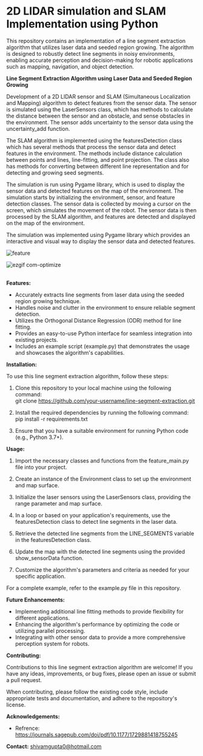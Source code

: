 # 2D LIDAR simulation and SLAM Implementation using Python<br>
This repository contains an implementation of a line segment extraction algorithm that utilizes laser data and seeded region growing. The algorithm is designed to robustly detect line segments in noisy environments, enabling accurate perception and decision-making for robotic applications such as mapping, navigation, and object detection.<br>


**Line Segment Extraction Algorithm using Laser Data and Seeded Region Growing**<br>



Development of a 2D LIDAR sensor and SLAM (Simultaneous Localization and Mapping) algorithm to detect features from the sensor data. The sensor is simulated using the LaserSensors class, which has methods to calculate the distance between the sensor and an obstacle, and sense obstacles in the environment. The sensor adds uncertainty to the sensor data using the uncertainty_add function. <br>

The SLAM algorithm is implemented using the featuresDetection class which has several methods that process the sensor data and detect features in the environment. The methods include distance calculation between points and lines, line-fitting, and point projection. The class also has methods for converting between different line representation and for detecting and growing seed segments. <br>

The simulation is run using Pygame library, which is used to display the sensor data and detected features on the map of the environment. The simulation starts by initializing the environment, sensor, and feature detection classes. The sensor data is collected by moving a cursor on the screen, which simulates the movement of the robot. The sensor data is then processed by the SLAM algorithm, and features are detected and displayed on the map of the environment. <br>

The simulation was implemented using Pygame library which provides an interactive and visual way to display the sensor data and detected features. <br>

![feature](https://user-images.githubusercontent.com/85798077/213577668-76031d64-2ef1-4a42-8c25-2a74839d03f5.png)<br>


![ezgif com-optimize](https://user-images.githubusercontent.com/85798077/229351322-a78ef329-0bfb-45ca-a803-5bc1e7874be4.gif)<br><br>

**Features:**

- Accurately extracts line segments from laser data using the seeded region growing technique.<br>
- Handles noise and clutter in the environment to ensure reliable segment detection.<br>
- Utilizes the Orthogonal Distance Regression (ODR) method for line fitting.<br>
- Provides an easy-to-use Python interface for seamless integration into existing projects.<br>
- Includes an example script (example.py) that demonstrates the usage and showcases the algorithm's capabilities.<br>

**Installation:**<br>

To use this line segment extraction algorithm, follow these steps:<br>

1. Clone this repository to your local machine using the following command:<br>
   git clone https://github.com/your-username/line-segment-extraction.git<br>

2. Install the required dependencies by running the following command:<br>
   pip install -r requirements.txt<br>

3. Ensure that you have a suitable environment for running Python code (e.g., Python 3.7+).<br>

**Usage:**<br>

1. Import the necessary classes and functions from the feature_main.py file into your project.<br>

2. Create an instance of the Environment class to set up the environment and map surface.<br>

3. Initialize the laser sensors using the LaserSensors class, providing the range parameter and map surface.<br>

4. In a loop or based on your application's requirements, use the featuresDetection class to detect line segments in the laser data.<br>

5. Retrieve the detected line segments from the LINE_SEGMENTS variable in the featuresDetection class.<br>

6. Update the map with the detected line segments using the provided show_sensorData function.<br>

7. Customize the algorithm's parameters and criteria as needed for your specific application.<br>

For a complete example, refer to the example.py file in this repository.<br>



**Future Enhancements:**<br>

- Implementing additional line fitting methods to provide flexibility for different applications.<br>
- Enhancing the algorithm's performance by optimizing the code or utilizing parallel processing.<br>
- Integrating with other sensor data to provide a more comprehensive perception system for robots.<br>

**Contributing:**<br>

Contributions to this line segment extraction algorithm are welcome! If you have any ideas, improvements, or bug fixes, please open an issue or submit a pull request.<br>

When contributing, please follow the existing code style, include appropriate tests and documentation, and adhere to the repository's license.<br>



**Acknowledgements:**<br>

- Refrence: https://journals.sagepub.com/doi/pdf/10.1177/1729881418755245 <br>

**Contact:**
shivamgupta0@hotmail.com



